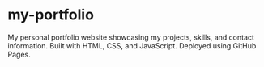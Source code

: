 # my-portfolio
My personal portfolio website showcasing my projects, skills, and contact information. Built with HTML, CSS, and JavaScript. Deployed using GitHub Pages.
